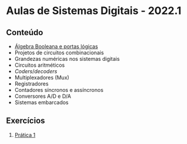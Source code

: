 # Aulas de Sistemas Digitais - 2022.1

## Conteúdo
* [Álgebra Booleana e portas lógicas](sisdig_aulas/sisdig_1.pdf)
* Projetos de circuitos combinacionais
* Grandezas numéricas nos sistemas digitais
* Circuitos aritméticos
* _Coders_/_decoders_
* Multiplexadores (Mux)
* Registradores
* Contadores síncronos e assíncronos
* Conversores A/D e D/A
* Sistemas embarcados

## Exercícios
1. [Prática 1](sisdig_aulas/sisdig_pratica1.md)

